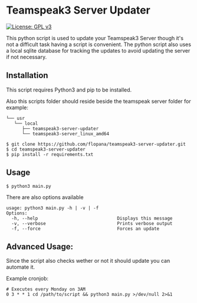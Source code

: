 # Teamspeak3 Server Updater
[![License: GPL v3](https://img.shields.io/badge/License-GPLv3-blue.svg)](https://www.gnu.org/licenses/gpl-3.0)

This python script is used to update your Teamspeak3 Server though it's not a difficult task having a script is convenient.
The python script also uses a local sqlite database for tracking the updates to avoid updating the server if not necessary.

## Installation
This script requires Python3 and pip to be installed.

Also this scripts folder should reside beside the teamspeak server folder for example:
```
└── usr
   └── local
      ├── teamspeak3-server-updater
      └── teamspeak3-server_linux_amd64
```
```shell script
$ git clone https://github.com/flopana/teamspeak3-server-updater.git
$ cd teamspeak3-server-updater
$ pip install -r requirements.txt
```

## Usage
```shell script
$ python3 main.py
```

There are also options available
```
usage: python3 main.py -h | -v | -f
Options:
  -h, --help                              Displays this message
  -v, --verbose                           Prints verbose output
  -f, --force                             Forces an update
```

## Advanced Usage:
Since the script also checks wether or not it should update you can automate it.

Example cronjob:
```
# Executes every Monday on 3AM
0 3 * * 1 cd /path/to/script && python3 main.py >/dev/null 2>&1
```
